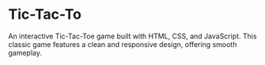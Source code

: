 # Tic-Tac-To
An interactive Tic-Tac-Toe game built with HTML, CSS, and JavaScript. This classic game features a clean and responsive design, offering smooth gameplay. 

